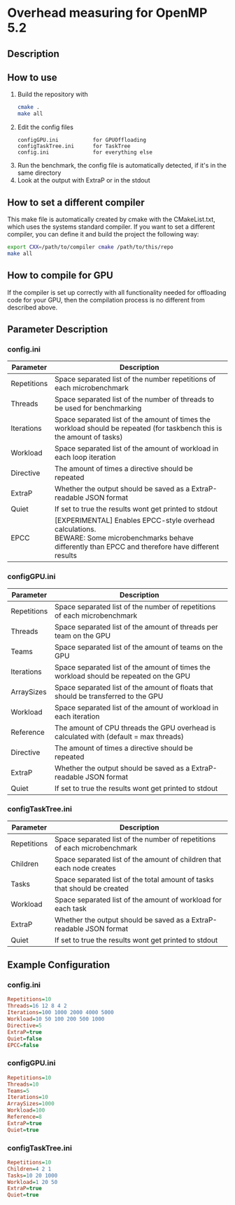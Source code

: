 # Overhead measuring for OpenMP 5.2

## Description

## How to use
1. Build the repository with 
    ```bash 
    cmake .
    make all
    ```
2. Edit the config files
    ```
    configGPU.ini           for GPUOffloading
    configTaskTree.ini      for TaskTree 
    config.ini              for everything else
    ```
3. Run the benchmark, the config file is automatically detected, if it's in the same directory
4. Look at the output with ExtraP or in the stdout

## How to set a different compiler
This make file is automatically created by cmake with the CMakeList.txt, which uses the systems standard compiler.
If you want to set a different compiler, you can define it and build the project the following way:

```bash
export CXX=/path/to/compiler cmake /path/to/this/repo
make all
```

## How to compile for GPU
If the compiler is set up correctly with all functionality needed for offloading code for your GPU, then the compilation process is no different from described above.

## Parameter Description
### config.ini
| Parameter   | Description                                                                                                                                                   |
|-------------|---------------------------------------------------------------------------------------------------------------------------------------------------------------|
| Repetitions | Space separated list of the number repetitions of each microbenchmark                                                                                         |
| Threads     | Space separated list of the number of threads to be used for benchmarking                                                                                     |
| Iterations  | Space separated list of the amount of times the workload should be repeated (for taskbench this is the amount of tasks)                                       |
| Workload    | Space separated list of the amount of workload in each loop iteration                                                                                         |
| Directive   | The amount of times a directive should be repeated                                                                                                            |
| ExtraP      | Whether the output should be saved as a ExtraP-readable JSON format                                                                                           |
| Quiet       | If set to true the results wont get printed to stdout                                                                                                         |
| EPCC        | [EXPERIMENTAL] Enables EPCC-style overhead calculations. <br/> BEWARE: Some microbenchmarks behave differently than EPCC and therefore have different results |
### configGPU.ini
| Parameter   | Description                                                                             |
|-------------|-----------------------------------------------------------------------------------------|
| Repetitions | Space separated list of the number of repetitions of each microbenchmark                |
| Threads     | Space separated list of the amount of threads per team on the GPU                       |
| Teams       | Space separated list of the amount of teams on the GPU                                  |
| Iterations  | Space separated list of the amount of times the workload should be repeated  on the GPU |
| ArraySizes  | Space separated list of the amount of floats that should be transferred to the GPU      |
| Workload    | Space separated list of the amount of workload in each iteration                        |
| Reference   | The amount of CPU threads the GPU overhead is calculated with (default = max threads)   |
| Directive   | The amount of times a directive should be repeated                                      |
| ExtraP      | Whether the output should be saved as a ExtraP-readable JSON format                     |
| Quiet       | If set to true the results wont get printed to stdout                                   |
### configTaskTree.ini
| Parameter   | Description                                                              |
|-------------|--------------------------------------------------------------------------|
| Repetitions | Space separated list of the number of repetitions of each microbenchmark |
| Children    | Space separated list of the amount of children that each node creates    |
| Tasks       | Space separated list of the total amount of tasks that should be created |
| Workload    | Space separated list of the amount of workload for each task             |
| ExtraP      | Whether the output should be saved as a ExtraP-readable JSON format      |
| Quiet       | If set to true the results wont get printed to stdout                    |

## Example Configuration
### config.ini
```ini
Repetitions=10
Threads=16 12 8 4 2
Iterations=100 1000 2000 4000 5000
Workload=10 50 100 200 500 1000
Directive=5
ExtraP=true
Quiet=false
EPCC=false
```
### configGPU.ini
```ini
Repetitions=10
Threads=10
Teams=5
Iterations=10
ArraySizes=1000
Workload=100
Reference=8
ExtraP=true
Quiet=true
```
### configTaskTree.ini
```ini
Repetitions=10 
Children=4 2 1
Tasks=10 20 1000
Workload=1 20 50
ExtraP=true
Quiet=true
```

